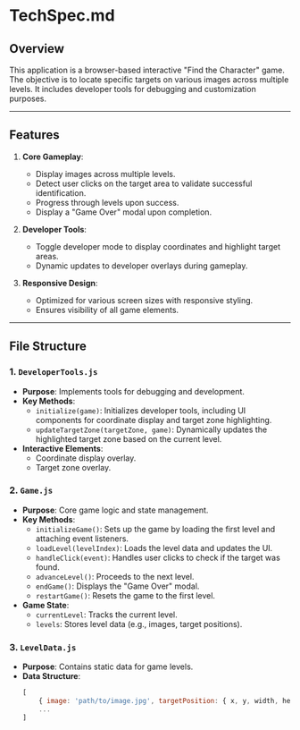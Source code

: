 # TechSpec.md

## Overview

This application is a browser-based interactive "Find the Character" game. The objective is to locate specific targets on various images across multiple levels. It includes developer tools for debugging and customization purposes.

---

## Features

1. **Core Gameplay**:
   - Display images across multiple levels.
   - Detect user clicks on the target area to validate successful identification.
   - Progress through levels upon success.
   - Display a "Game Over" modal upon completion.

2. **Developer Tools**:
   - Toggle developer mode to display coordinates and highlight target areas.
   - Dynamic updates to developer overlays during gameplay.

3. **Responsive Design**:
   - Optimized for various screen sizes with responsive styling.
   - Ensures visibility of all game elements.

---

## File Structure

### 1. `DeveloperTools.js`
- **Purpose**: Implements tools for debugging and development.
- **Key Methods**:
  - `initialize(game)`: Initializes developer tools, including UI components for coordinate display and target zone highlighting.
  - `updateTargetZone(targetZone, game)`: Dynamically updates the highlighted target zone based on the current level.
- **Interactive Elements**:
  - Coordinate display overlay.
  - Target zone overlay.

### 2. `Game.js`
- **Purpose**: Core game logic and state management.
- **Key Methods**:
  - `initializeGame()`: Sets up the game by loading the first level and attaching event listeners.
  - `loadLevel(levelIndex)`: Loads the level data and updates the UI.
  - `handleClick(event)`: Handles user clicks to check if the target was found.
  - `advanceLevel()`: Proceeds to the next level.
  - `endGame()`: Displays the "Game Over" modal.
  - `restartGame()`: Resets the game to the first level.
- **Game State**:
  - `currentLevel`: Tracks the current level.
  - `levels`: Stores level data (e.g., images, target positions).

### 3. `LevelData.js`
- **Purpose**: Contains static data for game levels.
- **Data Structure**:
  ```javascript
  [
      { image: 'path/to/image.jpg', targetPosition: { x, y, width, height } },
      ...
  ]
